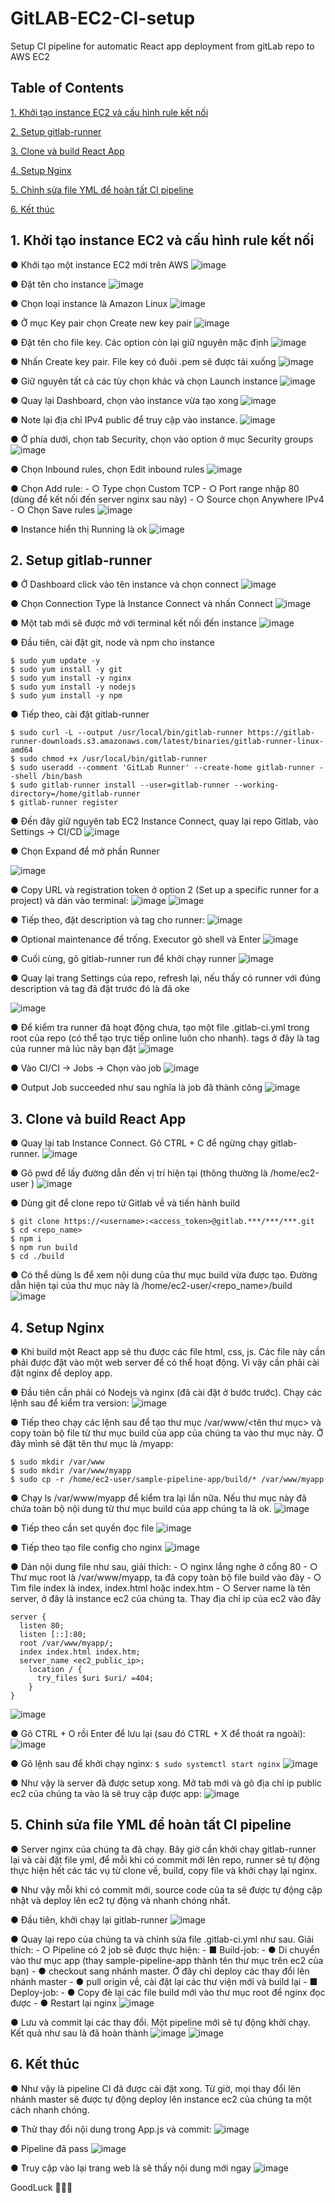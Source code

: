 # GitLAB-EC2-CI-setup
Setup CI pipeline for automatic React app deployment from gitLab repo to AWS EC2

## Table of Contents  

[1. Khởi tạo instance EC2 và cấu hình rule kết nối](#1-khởi-tạo-instance-ec2-và-cấu-hình-rule-kết-nối)

[2. Setup gitlab-runner](#2-setup-gitlab-runner)

[3. Clone và build React App](#3-clone-và-build-react-app)

[4. Setup Nginx](#4-setup-nginx)

[5. Chỉnh sửa file YML để hoàn tất CI pipeline](#5-chỉnh-sửa-file-yml-để-hoàn-tất-ci-pipeline)

[6. Kết thúc](#6-kết-thúc)



## 1. Khởi tạo instance EC2 và cấu hình rule kết nối

●	Khởi tạo một instance EC2 mới trên AWS
![image](https://github.com/TranPhat-28/GitLAB-EC2-CI-setup/assets/62002249/e1a881a7-d611-4e4f-8a86-fd2c5b441e98)
 
●	Đặt tên cho instance
![image](https://github.com/TranPhat-28/GitLAB-EC2-CI-setup/assets/62002249/1cf3b199-5a7c-4a82-a4f9-65f3f3a79389)
 
●	Chọn loại instance là Amazon Linux
![image](https://github.com/TranPhat-28/GitLAB-EC2-CI-setup/assets/62002249/bb13f9ac-64e5-41d1-9143-14e6ebe839c8)
 
●	Ở mục Key pair chọn Create new key pair
![image](https://github.com/TranPhat-28/GitLAB-EC2-CI-setup/assets/62002249/5252c0b7-fd19-4269-9c60-49b96d6d91cc)
 
●	Đặt tên cho file key. Các option còn lại giữ nguyên mặc định
![image](https://github.com/TranPhat-28/GitLAB-EC2-CI-setup/assets/62002249/c3cf0d2f-3485-4984-bd88-9a2b05c79541)
 
●	Nhấn Create key pair. File key có đuôi .pem sẽ được tải xuống
![image](https://github.com/TranPhat-28/GitLAB-EC2-CI-setup/assets/62002249/7fb442b7-2d70-42a1-8ff8-f9cbff235f82)
 
●	Giữ nguyên tất cả các tùy chọn khác và chọn Launch instance
![image](https://github.com/TranPhat-28/GitLAB-EC2-CI-setup/assets/62002249/51bfff49-4c85-4ef3-bf6f-8aef1e57ddee)
 
●	Quay lại Dashboard, chọn vào instance vừa tạo xong
![image](https://github.com/TranPhat-28/GitLAB-EC2-CI-setup/assets/62002249/af1d5f11-e970-4c07-8d64-b90d29ab7788)

●	Note lại địa chỉ IPv4 public để truy cập vào instance.
![image](https://github.com/TranPhat-28/GitLAB-EC2-CI-setup/assets/62002249/b5fc44c6-26e7-4999-a8b7-98a39b8ed95d)
 
●	Ở phía dưới, chọn tab Security, chọn vào option ở mục Security groups
![image](https://github.com/TranPhat-28/GitLAB-EC2-CI-setup/assets/62002249/b047faea-8043-4fb6-9cd9-be6ee340292b)
 
●	Chọn Inbound rules, chọn Edit inbound rules
![image](https://github.com/TranPhat-28/GitLAB-EC2-CI-setup/assets/62002249/f2e2a20f-1e1d-4b46-af61-7fdeaa369a41)
 
●	Chọn Add rule:
    - ○	Type chọn Custom TCP
    - ○	Port range nhập 80 (dùng để kết nối đến server nginx sau này)
    - ○	Source chọn Anywhere IPv4
    - ○	Chọn Save rules
![image](https://github.com/TranPhat-28/GitLAB-EC2-CI-setup/assets/62002249/533771ad-bcc4-49e7-80fc-55132b5dec62)
 
●	Instance hiển thị Running là ok
![image](https://github.com/TranPhat-28/GitLAB-EC2-CI-setup/assets/62002249/0f4cf646-e2c9-45f9-87a2-f39537be64c3)
 
## 2. Setup gitlab-runner

●	Ở Dashboard click vào tên instance và chọn connect
![image](https://github.com/TranPhat-28/GitLAB-EC2-CI-setup/assets/62002249/a4c47d8b-9aa9-4c8b-8e66-15871511af23)
 
●	Chọn Connection Type là Instance Connect và nhấn Connect
![image](https://github.com/TranPhat-28/GitLAB-EC2-CI-setup/assets/62002249/2b419625-fe05-406c-855f-5e0c45b61d75)

●	Một tab mới sẽ được mở với terminal kết nối đến instance
![image](https://github.com/TranPhat-28/GitLAB-EC2-CI-setup/assets/62002249/5224d410-9eaf-4446-ae03-e0ff35b1e928)

●	Đầu tiên, cài đặt git, node và npm cho instance

```
$ sudo yum update -y
$ sudo yum install -y git
$ sudo yum install -y nginx
$ sudo yum install -y nodejs
$ sudo yum install -y npm
```

●	Tiếp theo, cài đặt gitlab-runner

```
$ sudo curl -L --output /usr/local/bin/gitlab-runner https://gitlab-runner-downloads.s3.amazonaws.com/latest/binaries/gitlab-runner-linux-amd64
$ sudo chmod +x /usr/local/bin/gitlab-runner
$ sudo useradd --comment 'GitLab Runner' --create-home gitlab-runner --shell /bin/bash
$ sudo gitlab-runner install --user=gitlab-runner --working-directory=/home/gitlab-runner
$ gitlab-runner register
```

●	Đến đây giữ nguyên tab EC2 Instance Connect, quay lại repo Gitlab, vào Settings → CI/CD
![image](https://github.com/TranPhat-28/GitLAB-EC2-CI-setup/assets/62002249/ea1c0e34-ed89-4985-a372-584f7d444b26)
 
●	Chọn Expand để mở phần Runner

![image](https://github.com/TranPhat-28/GitLAB-EC2-CI-setup/assets/62002249/62cf3e44-20a3-460a-9a9d-d0aa39660279)
 
●	Copy URL và registration token ở option 2 (Set up a specific runner for a project) và dán vào terminal:
![image](https://github.com/TranPhat-28/GitLAB-EC2-CI-setup/assets/62002249/c675f955-6c8c-40cc-91c0-8d4ed9c47572)
![image](https://github.com/TranPhat-28/GitLAB-EC2-CI-setup/assets/62002249/33e46b04-a8cf-43fc-8ba4-f34074cff203)

●	Tiếp theo, đặt description và tag cho runner:
![image](https://github.com/TranPhat-28/GitLAB-EC2-CI-setup/assets/62002249/77b04068-f64c-45ee-948d-cd2f77f99e2d)
 
●	Optional maintenance để trống. Executor gõ shell và Enter
![image](https://github.com/TranPhat-28/GitLAB-EC2-CI-setup/assets/62002249/3cb095a6-f5dc-4c8b-90fd-9b37d06d3b07)
 
●	Cuối cùng, gõ gitlab-runner run để khởi chạy runner
![image](https://github.com/TranPhat-28/GitLAB-EC2-CI-setup/assets/62002249/f998e403-1a85-4b55-b67c-41eae9c723bd)

●	Quay lại trang Settings của repo, refresh lại, nếu thấy có runner với đúng description và tag đã đặt trước đó là đã oke

![image](https://github.com/TranPhat-28/GitLAB-EC2-CI-setup/assets/62002249/6e9e35cb-be14-416b-9054-9013d4cc096e)
 
●	Để kiểm tra runner đã hoạt động chưa, tạo một file .gitlab-ci.yml trong root của repo (có thể tạo trực tiếp online luôn cho nhanh). tags ở đây là tag của runner mà lúc nãy bạn đặt
![image](https://github.com/TranPhat-28/GitLAB-EC2-CI-setup/assets/62002249/54b560e1-8091-436c-82ca-4c671245d195)
 
●	Vào CI/CI → Jobs → Chọn vào job
![image](https://github.com/TranPhat-28/GitLAB-EC2-CI-setup/assets/62002249/08dbfcf5-33c7-4da9-a474-df07fb035ece)

●	Output Job succeeded như sau nghĩa là job đã thành công
![image](https://github.com/TranPhat-28/GitLAB-EC2-CI-setup/assets/62002249/16450c7d-2540-4652-86b5-e87065775e11)
 
## 3. Clone và build React App

●	Quay lại tab Instance Connect. Gõ CTRL + C để ngừng chạy gitlab-runner.
![image](https://github.com/TranPhat-28/GitLAB-EC2-CI-setup/assets/62002249/7b5af71e-74e7-487d-bd32-25255f778767)
 
●	Gõ pwd để lấy đường dẫn đến vị trí hiện tại (thông thường là /home/ec2-user )
![image](https://github.com/TranPhat-28/GitLAB-EC2-CI-setup/assets/62002249/d90fadd6-2971-40f3-893a-ba7c4ec3f417)
 
●	Dùng git để clone repo từ Gitlab về và tiến hành build

```
$ git clone https://<username>:<access_token>@gitlab.***/***/***.git
$ cd <repo_name>
$ npm i
$ npm run build
$ cd ./build
```

●	Có thể dùng ls để xem nội dung của thư mục build vừa được tạo. Đường dẫn hiện tại của thư mục này là /home/ec2-user/<repo_name>/build
![image](https://github.com/TranPhat-28/GitLAB-EC2-CI-setup/assets/62002249/843a211f-3741-4238-9b3f-1e70c80564d4)
 
## 4. Setup Nginx
●	Khi build một React app sẽ thu được các file html, css, js. Các file này cần phải được đặt vào một web server để có thể hoạt động. Vì vậy cần phải cài đặt nginx để deploy app.

●	Đầu tiên cần phải có Nodejs và nginx (đã cài đặt ở bước trước). Chạy các lệnh sau để kiểm tra version:
![image](https://github.com/TranPhat-28/GitLAB-EC2-CI-setup/assets/62002249/ec74f5cf-96a0-41b2-bc86-898eccf9ba29)

●	Tiếp theo chạy các lệnh sau để tạo thư mục /var/www/<tên thư mục> và copy toàn bộ file từ thư mục build của app của chúng ta vào thư mục này. Ở đây mình sẽ đặt tên thư mục là /myapp:

```
$ sudo mkdir /var/www
$ sudo mkdir /var/www/myapp
$ sudo cp -r /home/ec2-user/sample-pipeline-app/build/* /var/www/myapp
```

●	Chạy ls /var/www/myapp để kiểm tra lại lần nữa. Nếu thư mục này đã chứa toàn bộ nội dung từ thư mục build của app chúng ta là ok.
![image](https://github.com/TranPhat-28/GitLAB-EC2-CI-setup/assets/62002249/94d659c3-fc50-41f2-bfb4-53580a7978a0)

●	Tiếp theo cần set quyền đọc file
![image](https://github.com/TranPhat-28/GitLAB-EC2-CI-setup/assets/62002249/7b5da7f1-cf06-45f8-ab69-cbef9be5b474)
 
●	Tiếp theo tạo file config cho nginx
![image](https://github.com/TranPhat-28/GitLAB-EC2-CI-setup/assets/62002249/8d0a3f65-33d6-4b8a-b0b6-395c74ae575b)
 
●	Dán nội dung file như sau, giải thích:
    - ○	nginx lắng nghe ở cổng 80
    - ○	Thư mục root là /var/www/myapp, ta đã copy toàn bộ file build vào đây
    - ○	Tìm file index là index, index.html hoặc index.htm
    - ○	Server name là tên server, ở đây là instance ec2 của chúng ta. Thay địa chỉ ip của ec2 vào đây

```
server {
  listen 80;
  listen [::]:80;
  root /var/www/myapp/;
  index index.html index.htm;
  server_name <ec2_public_ip>;
    location / {
      try_files $uri $uri/ =404;
    }
}
```
![image](https://github.com/TranPhat-28/GitLAB-EC2-CI-setup/assets/62002249/1b8751d8-12c2-462a-9ae6-a2bf20bcf2bf)

●	Gõ CTRL + O rồi Enter để lưu lại (sau đó CTRL + X để thoát ra ngoài):
![image](https://github.com/TranPhat-28/GitLAB-EC2-CI-setup/assets/62002249/99b7be47-8869-4aa6-ba90-a3f352d21ba6)
 
●	Gõ lệnh sau để khởi chạy nginx:
```$ sudo systemctl start nginx```
![image](https://github.com/TranPhat-28/GitLAB-EC2-CI-setup/assets/62002249/9a6af339-6294-4cfb-8b21-4b61b91eba86)
 
●	Như vậy là server đã được setup xong. Mở tab mới và gõ địa chỉ ip public ec2 của chúng ta vào là sẽ truy cập được app:
![image](https://github.com/TranPhat-28/GitLAB-EC2-CI-setup/assets/62002249/607660f7-1830-47bf-bd3a-d662421e19a5)

## 5. Chỉnh sửa file YML để hoàn tất CI pipeline

●	Server nginx của chúng ta đã chạy. Bây giờ cần khởi chạy gitlab-runner lại và cài đặt file yml, để mỗi khi có commit mới lên repo, runner sẽ tự động thực hiện hết các tác vụ từ clone về, build, copy file và khởi chạy lại nginx.

●	Như vậy mỗi khi có commit mới, source code của ta sẽ được tự động cập nhật và deploy lên ec2 tự động và nhanh chóng nhất.

●	Đầu tiên, khởi chạy lại gitlab-runner
![image](https://github.com/TranPhat-28/GitLAB-EC2-CI-setup/assets/62002249/a13b76f4-d345-4c19-8c09-eafc6659ee8a)

●	Quay lại repo của chúng ta và chỉnh sửa file .gitlab-ci.yml như sau. Giải thích:
    - ○	Pipeline có 2 job sẽ được thực hiện:
        - ■	Build-job:
            - ●	Di chuyển vào thư mục app (thay sample-pipeline-app thành tên thư mục trên ec2 của bạn)
            - ●	checkout sang nhánh master. Ở đây chỉ deploy các thay đổi lên nhánh master
            - ●	pull origin về, cài đặt lại các thư viện mới và build lại
        - ■	Deploy-job:
            - ●	Copy đè lại các file build mới vào thư mục root để nginx đọc được
            - ●	Restart lại nginx
![image](https://github.com/TranPhat-28/GitLAB-EC2-CI-setup/assets/62002249/510a0109-316c-4e8c-9ebe-824886e06217)

●	Lưu và commit lại các thay đổi. Một pipeline mới sẽ tự động khởi chạy. Kết quả như sau là đã hoàn thành
![image](https://github.com/TranPhat-28/GitLAB-EC2-CI-setup/assets/62002249/d788d8cd-242c-4e5c-a1f7-f0f15d5183ab)
![image](https://github.com/TranPhat-28/GitLAB-EC2-CI-setup/assets/62002249/f57a1274-bc23-49d3-a088-1e8cab4a1223)
 
## 6. Kết thúc

●	Như vậy là pipeline CI đã được cài đặt xong. Từ giờ, mọi thay đổi lên nhánh master sẽ được tự động deploy lên instance ec2 của chúng ta một cách nhanh chóng.

●	Thử thay đổi nội dung trong App.js và commit:
![image](https://github.com/TranPhat-28/GitLAB-EC2-CI-setup/assets/62002249/d4fd088b-979d-4f86-bd1f-5bbc332926ae)
 
●	Pipeline đã pass
![image](https://github.com/TranPhat-28/GitLAB-EC2-CI-setup/assets/62002249/953349c4-cbc4-4504-ad3a-78a2a071157c)
 
●	Truy cập vào lại trang web là sẽ thấy nội dung mới ngay
![image](https://github.com/TranPhat-28/GitLAB-EC2-CI-setup/assets/62002249/bcf1de11-f3eb-409a-930e-b4950f8f2a72)
 
GoodLuck 🎉🎉🎉
